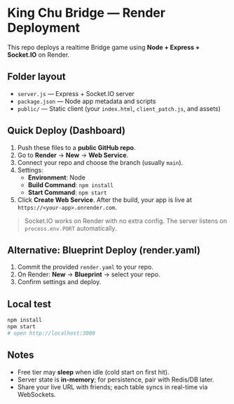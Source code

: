 # King Chu Bridge — Render Deployment

This repo deploys a realtime Bridge game using **Node + Express + Socket.IO** on Render.

## Folder layout
- `server.js` — Express + Socket.IO server
- `package.json` — Node app metadata and scripts
- `public/` — Static client (your `index.html`, `client_patch.js`, and assets)

## Quick Deploy (Dashboard)
1. Push these files to a **public GitHub repo**.
2. Go to **Render** → **New** → **Web Service**.
3. Connect your repo and choose the branch (usually `main`).
4. Settings:
   - **Environment**: Node
   - **Build Command**: `npm install`
   - **Start Command**: `npm start`
5. Click **Create Web Service**. After the build, your app is live at `https://<your-app>.onrender.com`.

> Socket.IO works on Render with no extra config. The server listens on `process.env.PORT` automatically.

## Alternative: Blueprint Deploy (render.yaml)
1. Commit the provided `render.yaml` to your repo.
2. On Render: **New** → **Blueprint** → select your repo.
3. Confirm settings and deploy.

## Local test
```bash
npm install
npm start
# open http://localhost:3000
```

## Notes
- Free tier may **sleep** when idle (cold start on first hit).
- Server state is **in-memory**; for persistence, pair with Redis/DB later.
- Share your live URL with friends; each table syncs in real-time via WebSockets.
